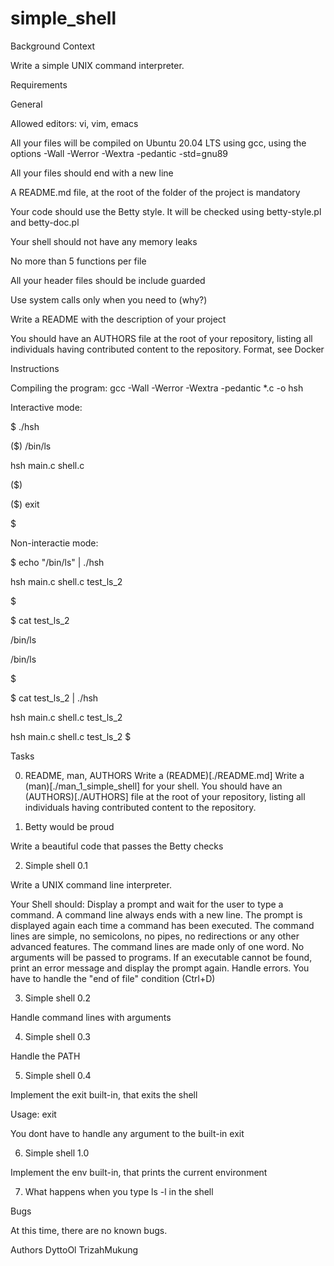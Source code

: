 # simple_shell
Background Context

Write a simple UNIX command interpreter.

Requirements

General

Allowed editors: vi, vim, emacs

All your files will be compiled on Ubuntu 20.04 LTS using gcc, using the options -Wall -Werror -Wextra -pedantic -std=gnu89

All your files should end with a new line

A README.md file, at the root of the folder of the project is mandatory

Your code should use the Betty style. It will be checked using betty-style.pl and betty-doc.pl

Your shell should not have any memory leaks

No more than 5 functions per file

All your header files should be include guarded

Use system calls only when you need to (why?)

Write a README with the description of your project

You should have an AUTHORS file at the root of your repository, listing all individuals having contributed content to the repository. Format, see Docker

Instructions

Compiling the program: gcc -Wall -Werror -Wextra -pedantic *.c -o hsh

Interactive mode:

$ ./hsh

($) /bin/ls

hsh main.c shell.c

($)

($) exit

$

Non-interactie mode:

$ echo "/bin/ls" | ./hsh

hsh main.c shell.c test_ls_2

$

$ cat test_ls_2

/bin/ls

/bin/ls

$

$ cat test_ls_2 | ./hsh

hsh main.c shell.c test_ls_2

hsh main.c shell.c test_ls_2
$

Tasks

0. README, man, AUTHORS
Write a (README)[./README.md]
Write a (man)[./man_1_simple_shell] for your shell.
You should have an (AUTHORS)[./AUTHORS] file at the root of your repository, listing all individuals having contributed content to the repository.

1. Betty would be proud

Write a beautiful code that passes the Betty checks

2. Simple shell 0.1

Write a UNIX command line interpreter.

Your Shell should:
Display a prompt and wait for the user to type a command. A command line always ends with a new line.
The prompt is displayed again each time a command has been executed.
The command lines are simple, no semicolons, no pipes, no redirections or any other advanced features.
The command lines are made only of one word. No arguments will be passed to programs.
If an executable cannot be found, print an error message and display the prompt again.
Handle errors.
You have to handle the "end of file" condition (Ctrl+D)

3. Simple shell 0.2

Handle command lines with arguments

4. Simple shell 0.3

Handle the PATH

5. Simple shell 0.4

Implement the exit built-in, that exits the shell

Usage: exit

You dont have to handle any argument to the built-in exit

6. Simple shell 1.0

Implement the env built-in, that prints the current environment

7. What happens when you type ls -l in the shell

Bugs

At this time, there are no known bugs.

Authors
DyttoOl
TrizahMukung
